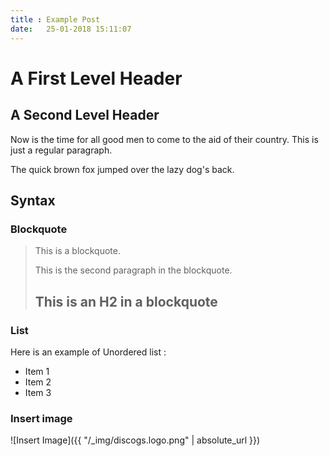 ```yaml
---
title : Example Post
date:   25-01-2018 15:11:07
---
```


# A First Level Header

## A Second Level Header

Now is the time for all good men to come to
the aid of their country. This is just a
regular paragraph.

The quick brown fox jumped over the lazy
dog's back.

## Syntax

### Blockquote

> This is a blockquote.
>
> This is the second paragraph in the blockquote.
>
> ## This is an H2 in a blockquote


### List

Here is an example of Unordered list :

- Item 1
- Item 2
- Item 3


### Insert image

![Insert Image]({{ "/_img/discogs.logo.png" | absolute_url }})

